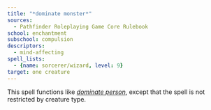 ```yaml
---
title: "*dominate monster*"
sources:
  - Pathfinder Roleplaying Game Core Rulebook
school: enchantment
subschool: compulsion
descriptors:
  - mind-affecting
spell_lists:
  - {name: sorcerer/wizard, level: 9}
target: one creature
---
```


This spell functions like [*dominate person*](/spells/dominate-person/), except that the spell is not restricted by creature type.


